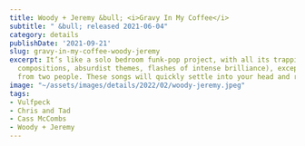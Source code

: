 ```yaml
---
title: Woody + Jeremy &bull; <i>Gravy In My Coffee</i>
subtitle: " &bull; released 2021-06-04"
category: details
publishDate: '2021-09-21'
slug: gravy-in-my-coffee-woody-jeremy
excerpt: It’s like a solo bedroom funk-pop project, with all its trappings (spur-of-the-moment
  compositions, absurdist themes, flashes of intense brilliance), except it comes
  from two people. These songs will quickly settle into your head and raid the fridge.
image: "~/assets/images/details/2022/02/woody-jeremy.jpeg"
tags:
- Vulfpeck
- Chris and Tad
- Cass McCombs
- Woody + Jeremy
---
```



